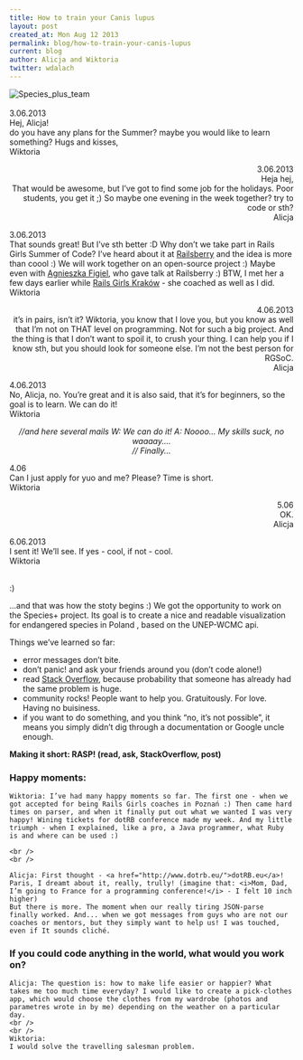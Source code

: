 ```yaml
---
title: How to train your Canis lupus
layout: post
created_at: Mon Aug 12 2013
permalink: blog/how-to-train-your-canis-lupus
current: blog
author: Alicja and Wiktoria
twitter: wdalach
---
```

<img src="https://dl.dropboxusercontent.com/u/29030168/rgsoc_team.gif" alt="Species_plus_team" />
<br />
<br />

<div class="mails">
3.06.2013<br />
Hej, Alicja!<br />
do you have any plans for the Summer? maybe you would like to learn something?
Hugs and kisses,<br />
Wiktoria

<p style="text-align: right">
3.06.2013<br />
Heja hej,<br />
That would be awesome, but I’ve got to find some job for the holidays. Poor students, you get it ;) So maybe one evening in the week together? try to code or sth?<br />
Alicja</p>

3.06.2013<br />
That sounds great! But I’ve sth better :D Why don’t we take part in Rails Girls Summer of Code? I’ve heard about it at <a href="http://www.railsberry.com/">Railsberry</a> and the idea is more than coool :) We will work together on an open-source project :) Maybe even with <a href="https://twitter.com/agnessa480">Agnieszka Figiel</a>, who gave talk at Railsberry :) BTW, I met her a few days earlier while <a href="http://railsgirls.com/krakow2013">Rails Girls Kraków</a> - she coached as well as I did.<br />
Wiktoria

<p style="text-align: right">
4.06.2013<br />
it’s in pairs, isn’t it? Wiktoria, you know that I love you, but you know as well that I’m not on THAT level on programming. Not for such a big project. And the thing is that I don’t want to spoil it, to crush your thing. I can help you if I know sth, but you should look for someone else. I’m not the best person for RGSoC.<br />
Alicja</p>

4.06.2013<br />
No, Alicja, no. You’re great and it is also said, that it’s for beginners, so the goal is to learn. We can do it!<br />
Wiktoria

<p style="text-align: center"><i>
//and here several mails W: We can do it! A: Noooo... My skills suck, no waaaay....<br />
// Finally...</i></p>

4.06<br />
Can I just apply for yuo and me? Please? Time is short.<br />
Wiktoria

<p style="text-align: right">
5.06<br />
OK.<br />
Alicja
</p>
6.06.2013<br />
I sent it! We’ll see. If yes - cool, if not - cool.<br />
Wiktoria
</div>
<br />

<div class="content">

  :)

  ...and that was how the stoty begins :) We got the opportunity to work on the Species+ project. Its goal is to create a nice and readable visualization for endangered species in Poland , based on the UNEP-WCMC api.<br />

  Things we’ve learned so far:
  <ul>
    <li> error messages don’t bite.</li>
    <li> don’t panic! and ask your friends around you (don’t code alone!) </li>
    <li> read <a href="stackoverflow.com">Stack Overflow</a>, because probability that someone has already had the same problem is huge.</li>
    <li> community rocks! People want to help you. Gratuitously. For love. Having no buisiness.</li>
    <li> if you want to do something, and you think “no, it’s not possible”, it means you simply didn’t dig through a documentation or Google uncle enough. </li>
  </ul>

  <strong> Making it short: RASP! (read, ask, StackOverflow, post) </strong>


  <div class="happy_moments">
    <h3> Happy moments: </h3>

    Wiktoria: I’ve had many happy moments so far. The first one - when we got accepted for being Rails Girls coaches in Poznań :) Then came hard times on parser, and when it finally put out what we wanted I was very happy! Wining tickets for dotRB conference made my week. And my little triumph - when I explained, like a pro, a Java programmer, what Ruby is and where can be used :)

    <br />
    <br />

    Alicja: First thought - <a href="http://www.dotrb.eu/">dotRB.eu</a>! Paris, I dreamt about it, really, trully! (imagine that: <i>Mom, Dad, I’m going to France for a programming conference!</i> - I felt 10 inch higher)
    But there is more. The moment when our really tiring JSON-parse finally worked. And... when we got messages from guys who are not our coaches or mentors, but they simply want to help us! I was touched, even if It sounds cliché.
  </div>

  <div class="code_dream">
    <h3> If you could code anything in the world, what would you work on? </h3>

    Alicja: The question is: how to make life easier or happier? What takes me too much time everyday? I would like to create a pick-clothes app, which would choose the clothes from my wardrobe (photos and parametres wrote in by me) depending on the weather on a particular day.
    <br />
    <br />
    Wiktoria:
    I would solve the travelling salesman problem.
  </div>

</div>
